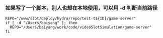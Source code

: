 ### 如果写了一个脚本，别人也想在本地使用，可以用 -d 判断当前路径
```
REPO="/www/slot/deploy/hydra/repo/test-t${ID}/game-server"
if [ -d "/Users/baiyang" ]; then
  REPO="/Users/baiyang/work/code/videoSlotSimulation/game-server"
fi
```
